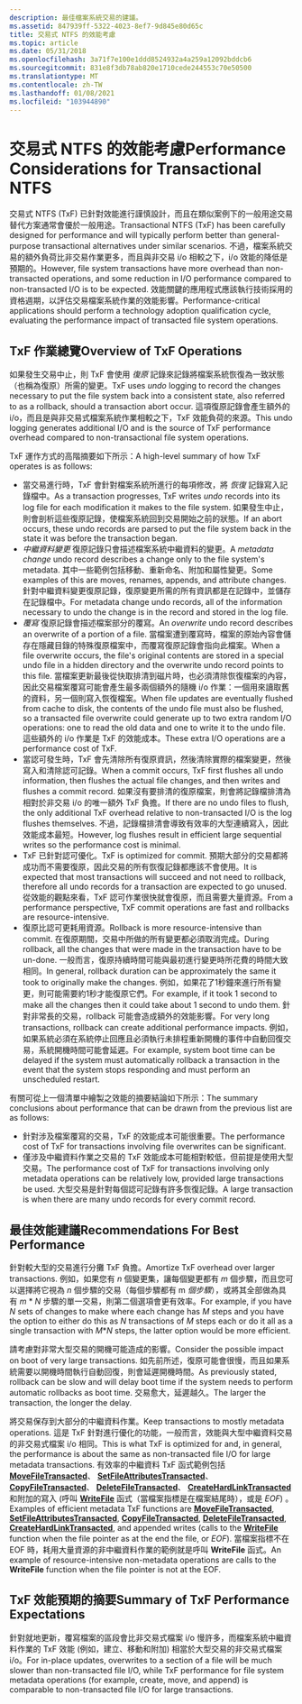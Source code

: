 ```yaml
---
description: 最佳檔案系統交易的建議。
ms.assetid: 847939ff-5322-4023-8ef7-9d845e80d65c
title: 交易式 NTFS 的效能考慮
ms.topic: article
ms.date: 05/31/2018
ms.openlocfilehash: 3a71f7e100e1ddd8524932a4a259a12092bddcb6
ms.sourcegitcommit: 831e8f3db78ab820e1710cede244553c70e50500
ms.translationtype: MT
ms.contentlocale: zh-TW
ms.lasthandoff: 01/08/2021
ms.locfileid: "103944890"
---
```

# <a name="performance-considerations-for-transactional-ntfs"></a><span data-ttu-id="84b29-103">交易式 NTFS 的效能考慮</span><span class="sxs-lookup"><span data-stu-id="84b29-103">Performance Considerations for Transactional NTFS</span></span>

<span data-ttu-id="84b29-104">交易式 NTFS (TxF) 已針對效能進行謹慎設計，而且在類似案例下的一般用途交易替代方案通常會優於一般用途。</span><span class="sxs-lookup"><span data-stu-id="84b29-104">Transactional NTFS (TxF) has been carefully designed for performance and will typically perform better than general-purpose transactional alternatives under similar scenarios.</span></span> <span data-ttu-id="84b29-105">不過，檔案系統交易的額外負荷比非交易作業更多，而且與非交易 i/o 相較之下，i/o 效能的降低是預期的。</span><span class="sxs-lookup"><span data-stu-id="84b29-105">However, file system transactions have more overhead than non-transacted operations, and some reduction in I/O performance compared to non-transacted I/O is to be expected.</span></span> <span data-ttu-id="84b29-106">效能關鍵的應用程式應該執行技術採用的資格週期，以評估交易檔案系統作業的效能影響。</span><span class="sxs-lookup"><span data-stu-id="84b29-106">Performance-critical applications should perform a technology adoption qualification cycle, evaluating the performance impact of transacted file system operations.</span></span>

## <a name="overview-of-txf-operations"></a><span data-ttu-id="84b29-107">TxF 作業總覽</span><span class="sxs-lookup"><span data-stu-id="84b29-107">Overview of TxF Operations</span></span>

<span data-ttu-id="84b29-108">如果發生交易中止，則 TxF 會使用 *復原* 記錄來記錄將檔案系統恢復為一致狀態（也稱為復原）所需的變更。</span><span class="sxs-lookup"><span data-stu-id="84b29-108">TxF uses *undo* logging to record the changes necessary to put the file system back into a consistent state, also referred to as a rollback, should a transaction abort occur.</span></span> <span data-ttu-id="84b29-109">這項復原記錄會產生額外的 i/o，而且是與非交易式檔案系統作業相較之下，TxF 效能負荷的來源。</span><span class="sxs-lookup"><span data-stu-id="84b29-109">This undo logging generates additional I/O and is the source of TxF performance overhead compared to non-transactional file system operations.</span></span>

<span data-ttu-id="84b29-110">TxF 運作方式的高階摘要如下所示：</span><span class="sxs-lookup"><span data-stu-id="84b29-110">A high-level summary of how TxF operates is as follows:</span></span>

-   <span data-ttu-id="84b29-111">當交易進行時，TxF 會針對檔案系統所進行的每項修改，將 *恢復* 記錄寫入記錄檔中。</span><span class="sxs-lookup"><span data-stu-id="84b29-111">As a transaction progresses, TxF writes *undo* records into its log file for each modification it makes to the file system.</span></span> <span data-ttu-id="84b29-112">如果發生中止，則會剖析這些復原記錄，使檔案系統回到交易開始之前的狀態。</span><span class="sxs-lookup"><span data-stu-id="84b29-112">If an abort occurs, these undo records are parsed to put the file system back in the state it was before the transaction began.</span></span>
-   <span data-ttu-id="84b29-113">*中繼資料變更* 復原記錄只會描述檔案系統中繼資料的變更。</span><span class="sxs-lookup"><span data-stu-id="84b29-113">A *metadata change* undo record describes a change only to the file system's metadata.</span></span> <span data-ttu-id="84b29-114">其中一些範例包括移動、重新命名、附加和屬性變更。</span><span class="sxs-lookup"><span data-stu-id="84b29-114">Some examples of this are moves, renames, appends, and attribute changes.</span></span> <span data-ttu-id="84b29-115">針對中繼資料變更復原記錄，復原變更所需的所有資訊都是在記錄中，並儲存在記錄檔中。</span><span class="sxs-lookup"><span data-stu-id="84b29-115">For metadata change undo records, all of the information necessary to undo the change is in the record and stored in the log file.</span></span>
-   <span data-ttu-id="84b29-116">*覆寫* 復原記錄會描述檔案部分的覆寫。</span><span class="sxs-lookup"><span data-stu-id="84b29-116">An *overwrite* undo record describes an overwrite of a portion of a file.</span></span> <span data-ttu-id="84b29-117">當檔案遭到覆寫時，檔案的原始內容會儲存在隱藏目錄的特殊復原檔案中，而覆寫復原記錄會指向此檔案。</span><span class="sxs-lookup"><span data-stu-id="84b29-117">When a file overwrite occurs, the file's original contents are stored in a special undo file in a hidden directory and the overwrite undo record points to this file.</span></span> <span data-ttu-id="84b29-118">當檔案更新最後從快取排清到磁片時，也必須清除恢復檔案的內容，因此交易檔案覆寫可能會產生最多兩個額外的隨機 i/o 作業：一個用來讀取舊的資料，另一個則寫入恢復檔案。</span><span class="sxs-lookup"><span data-stu-id="84b29-118">When file updates are eventually flushed from cache to disk, the contents of the undo file must also be flushed, so a transacted file overwrite could generate up to two extra random I/O operations: one to read the old data and one to write it to the undo file.</span></span> <span data-ttu-id="84b29-119">這些額外的 i/o 作業是 TxF 的效能成本。</span><span class="sxs-lookup"><span data-stu-id="84b29-119">These extra I/O operations are a performance cost of TxF.</span></span>
-   <span data-ttu-id="84b29-120">當認可發生時，TxF 會先清除所有復原資訊，然後清除實際的檔案變更，然後寫入和清除認可記錄。</span><span class="sxs-lookup"><span data-stu-id="84b29-120">When a commit occurs, TxF first flushes all undo information, then flushes the actual file changes, and then writes and flushes a commit record.</span></span> <span data-ttu-id="84b29-121">如果沒有要排清的復原檔案，則會將記錄檔排清為相對於非交易 i/o 的唯一額外 TxF 負擔。</span><span class="sxs-lookup"><span data-stu-id="84b29-121">If there are no undo files to flush, the only additional TxF overhead relative to non-transacted I/O is the log flushes themselves.</span></span> <span data-ttu-id="84b29-122">不過，記錄檔排清會導致有效率的大型連續寫入，因此效能成本最短。</span><span class="sxs-lookup"><span data-stu-id="84b29-122">However, log flushes result in efficient large sequential writes so the performance cost is minimal.</span></span>
-   <span data-ttu-id="84b29-123">TxF 已針對認可優化。</span><span class="sxs-lookup"><span data-stu-id="84b29-123">TxF is optimized for commit.</span></span> <span data-ttu-id="84b29-124">預期大部分的交易都將成功而不需要復原，因此交易的所有恢復記錄都應該不會使用。</span><span class="sxs-lookup"><span data-stu-id="84b29-124">It is expected that most transactions will succeed and not need to rollback, therefore all undo records for a transaction are expected to go unused.</span></span> <span data-ttu-id="84b29-125">從效能的觀點來看，TxF 認可作業很快就會復原，而且需要大量資源。</span><span class="sxs-lookup"><span data-stu-id="84b29-125">From a performance perspective, TxF commit operations are fast and rollbacks are resource-intensive.</span></span>
-   <span data-ttu-id="84b29-126">復原比認可更耗用資源。</span><span class="sxs-lookup"><span data-stu-id="84b29-126">Rollback is more resource-intensive than commit.</span></span> <span data-ttu-id="84b29-127">在復原期間，交易中所做的所有變更都必須取消完成。</span><span class="sxs-lookup"><span data-stu-id="84b29-127">During rollback, all the changes that were made in the transaction have to be un-done.</span></span> <span data-ttu-id="84b29-128">一般而言，復原持續時間可能與最初進行變更時所花費的時間大致相同。</span><span class="sxs-lookup"><span data-stu-id="84b29-128">In general, rollback duration can be approximately the same it took to originally make the changes.</span></span> <span data-ttu-id="84b29-129">例如，如果花了1秒鐘來進行所有變更，則可能需要約1秒才能復原它們。</span><span class="sxs-lookup"><span data-stu-id="84b29-129">For example, if it took 1 second to make all the changes then it could take about 1 second to undo them.</span></span> <span data-ttu-id="84b29-130">針對非常長的交易，rollback 可能會造成額外的效能影響。</span><span class="sxs-lookup"><span data-stu-id="84b29-130">For very long transactions, rollback can create additional performance impacts.</span></span> <span data-ttu-id="84b29-131">例如，如果系統必須在系統停止回應且必須執行未排程重新開機的事件中自動回復交易，系統開機時間可能會延遲。</span><span class="sxs-lookup"><span data-stu-id="84b29-131">For example, system boot time can be delayed if the system must automatically rollback a transaction in the event that the system stops responding and must perform an unscheduled restart.</span></span>

<span data-ttu-id="84b29-132">有關可從上一個清單中繪製之效能的摘要結論如下所示：</span><span class="sxs-lookup"><span data-stu-id="84b29-132">The summary conclusions about performance that can be drawn from the previous list are as follows:</span></span>

-   <span data-ttu-id="84b29-133">針對涉及檔案覆寫的交易，TxF 的效能成本可能很重要。</span><span class="sxs-lookup"><span data-stu-id="84b29-133">The performance cost of TxF for transactions involving file overwrites can be significant.</span></span>
-   <span data-ttu-id="84b29-134">僅涉及中繼資料作業之交易的 TxF 效能成本可能相對較低，但前提是使用大型交易。</span><span class="sxs-lookup"><span data-stu-id="84b29-134">The performance cost of TxF for transactions involving only metadata operations can be relatively low, provided large transactions be used.</span></span> <span data-ttu-id="84b29-135">大型交易是針對每個認可記錄有許多恢復記錄。</span><span class="sxs-lookup"><span data-stu-id="84b29-135">A large transaction is when there are many undo records for every commit record.</span></span>

## <a name="recommendations-for-best-performance"></a><span data-ttu-id="84b29-136">最佳效能建議</span><span class="sxs-lookup"><span data-stu-id="84b29-136">Recommendations For Best Performance</span></span>

<span data-ttu-id="84b29-137">針對較大型的交易進行分攤 TxF 負擔。</span><span class="sxs-lookup"><span data-stu-id="84b29-137">Amortize TxF overhead over larger transactions.</span></span> <span data-ttu-id="84b29-138">例如，如果您有 *n* 個變更集，讓每個變更都有 *m* 個步驟，而且您可以選擇將它視為 *n* 個步驟的交易（每個步驟都有 m *個步驟*），或將其全部做為具有 *m* \* *N* 步驟的單一交易，則第二個選項會更有效率。</span><span class="sxs-lookup"><span data-stu-id="84b29-138">For example, if you have *N* sets of changes to make where each change has *M* steps and you have the option to either do this as *N* transactions of *M* steps each or do it all as a single transaction with *M*\**N* steps, the latter option would be more efficient.</span></span>

<span data-ttu-id="84b29-139">請考慮對非常大型交易的開機可能造成的影響。</span><span class="sxs-lookup"><span data-stu-id="84b29-139">Consider the possible impact on boot of very large transactions.</span></span> <span data-ttu-id="84b29-140">如先前所述，復原可能會很慢，而且如果系統需要以開機時間執行自動回復，則會延遲開機時間。</span><span class="sxs-lookup"><span data-stu-id="84b29-140">As previously stated, rollback can be slow and will delay boot time if the system needs to perform automatic rollbacks as boot time.</span></span> <span data-ttu-id="84b29-141">交易愈大，延遲越久。</span><span class="sxs-lookup"><span data-stu-id="84b29-141">The larger the transaction, the longer the delay.</span></span>

<span data-ttu-id="84b29-142">將交易保存到大部分的中繼資料作業。</span><span class="sxs-lookup"><span data-stu-id="84b29-142">Keep transactions to mostly metadata operations.</span></span> <span data-ttu-id="84b29-143">這是 TxF 針對進行優化的功能，一般而言，效能與大型中繼資料交易的非交易式檔案 i/o 相同。</span><span class="sxs-lookup"><span data-stu-id="84b29-143">This is what TxF is optimized for and, in general, the performance is about the same as non-transacted file I/O for large metadata transactions.</span></span> <span data-ttu-id="84b29-144">有效率的中繼資料 TxF 函式範例包括 [**MoveFileTransacted**](/windows/desktop/api/WinBase/nf-winbase-movefiletransacteda)、 [**SetFileAttributesTransacted**](/windows/desktop/api/WinBase/nf-winbase-setfileattributestransacteda)、 [**CopyFileTransacted**](/windows/desktop/api/WinBase/nf-winbase-copyfiletransacteda)、 [**DeleteFileTransacted**](/windows/desktop/api/WinBase/nf-winbase-deletefiletransacteda)、 [**CreateHardLinkTransacted**](/windows/desktop/api/WinBase/nf-winbase-createhardlinktransacteda)和附加的寫入 (呼叫 [**WriteFile**](/windows/desktop/api/FileAPI/nf-fileapi-writefile) 函式（當檔案指標是在檔案結尾時），或是 *EOF*) 。</span><span class="sxs-lookup"><span data-stu-id="84b29-144">Examples of efficient metadata TxF functions are [**MoveFileTransacted**](/windows/desktop/api/WinBase/nf-winbase-movefiletransacteda), [**SetFileAttributesTransacted**](/windows/desktop/api/WinBase/nf-winbase-setfileattributestransacteda), [**CopyFileTransacted**](/windows/desktop/api/WinBase/nf-winbase-copyfiletransacteda), [**DeleteFileTransacted**](/windows/desktop/api/WinBase/nf-winbase-deletefiletransacteda), [**CreateHardLinkTransacted**](/windows/desktop/api/WinBase/nf-winbase-createhardlinktransacteda), and appended writes (calls to the [**WriteFile**](/windows/desktop/api/FileAPI/nf-fileapi-writefile) function when the file pointer as at the end the file, or *EOF*).</span></span> <span data-ttu-id="84b29-145">當檔案指標不在 EOF 時，耗用大量資源的非中繼資料作業的範例就是呼叫 **WriteFile** 函式。</span><span class="sxs-lookup"><span data-stu-id="84b29-145">An example of resource-intensive non-metadata operations are calls to the **WriteFile** function when the file pointer is not at the EOF.</span></span>

## <a name="summary-of-txf-performance-expectations"></a><span data-ttu-id="84b29-146">TxF 效能預期的摘要</span><span class="sxs-lookup"><span data-stu-id="84b29-146">Summary of TxF Performance Expectations</span></span>

<span data-ttu-id="84b29-147">針對就地更新，覆寫檔案的區段會比非交易式檔案 i/o 慢許多，而檔案系統中繼資料作業的 TxF 效能 (例如，建立、移動和附加) 相當於大型交易的非交易式檔案 i/o。</span><span class="sxs-lookup"><span data-stu-id="84b29-147">For in-place updates, overwrites to a section of a file will be much slower than non-transacted file I/O, while TxF performance for file system metadata operations (for example, create, move, and append) is comparable to non-transacted file I/O for large transactions.</span></span>

 

 



